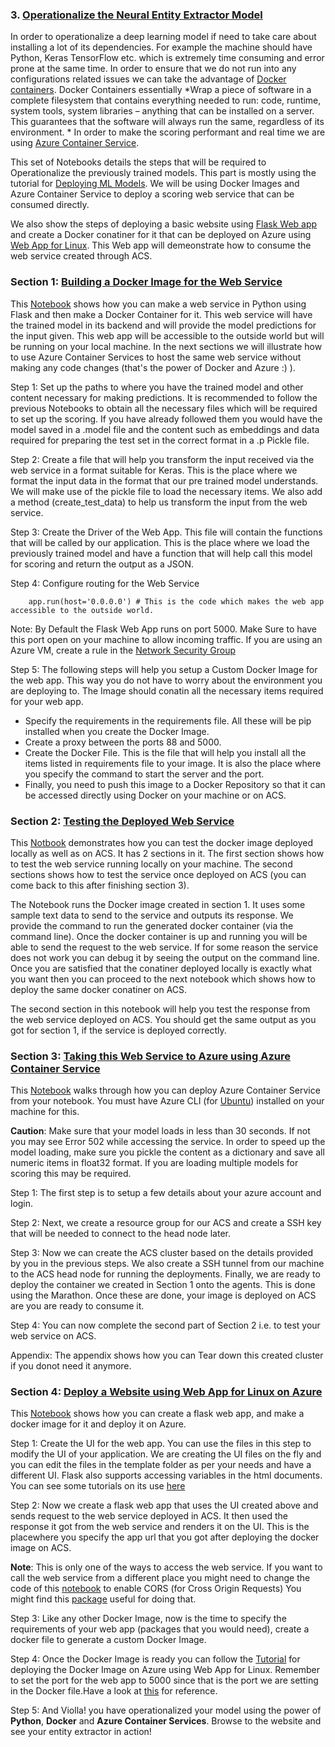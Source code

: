### 3. [Operationalize the Neural Entity Extractor Model](score.py)

In order to operationalize a deep learning model if need to take care about installing a lot of its dependencies. For example the machine should have Python, Keras TensorFlow etc. which is extremely time consuming and error prone at the same time. In order to ensure that we do not run into any configurations related issues we can take the advantage of [Docker containers](https://blogs.msdn.microsoft.com/uk_faculty_connection/2016/09/23/getting-started-with-docker-and-container-services/).
Docker Containers essentially *Wrap a piece of software in a complete filesystem that contains everything needed to run: code, runtime, system tools, system libraries – anything that can be installed on a server. This guarantees that the software will always run the same, regardless of its environment. *
In order to make the scoring performant and real time we are using [Azure Container Service](https://docs.microsoft.com/en-us/azure/container-service/dcos-swarm/).

This set of Notebooks details the steps that will be required to Operationalize the previously trained models. This part is mostly using the tutorial for [Deploying ML Models](https://gallery.cortanaintelligence.com/Tutorial/Deploy-CNTK-model-to-ACS).
We will be using Docker Images and Azure Container Service to deploy a scoring web service that can be consumed directly. 

We also show the steps of deploying a basic website using [Flask Web app](https://docs.microsoft.com/en-us/azure/app-service-web/web-sites-python-create-deploy-flask-app) 
and create a Docker conatiner for it that can be deployed on Azure using [Web App for Linux](https://docs.microsoft.com/en-us/azure/app-service-web/app-service-linux-intro). This Web app will demeonstrate how to consume the web service created through ACS.


### Section 1: [Building a Docker Image for the Web Service](5_Build_Image.ipynb)
This [Notebook](5_Build_Image.ipynb) shows how you can make a web service in Python using Flask and then make a Docker Container for it. This web service will have the trained model in its backend and will provide the model predictions for the input given. This web app will be
accessible to the outside world but will be running on your local machine. In the next sections we will illustrate how to use Azure Container Services to host the same web service without making any code changes (that's the power of Docker and Azure :) ).

Step 1: Set up the paths to where you have the trained model and other content necessary for making predictions. It is recommended to follow the previous Notebooks to obtain all the necessary files which will be 
required to set up the scoring. If you have already followed them you would have the model saved in a .model file and the content such as embeddings and data required for preparing the test set in the correct format in a 
.p Pickle file. 

Step 2: Create a file that will help you transform the input received via the web service in a format suitable for Keras. This is the place where we format the input data in the format that our pre trained model
understands. We will make use of the pickle file to load the necessary items. We also add a method (create_test_data) to help us transform the input from the web service.

Step 3: Create the Driver of the Web App. This file will contain the functions that will be called by our application. This is the place where we load the previously trained model and have a function that will help 
call this model for scoring and return the output as a JSON.

Step 4: Configure routing for the Web Service

        app.run(host='0.0.0.0') # This is the code which makes the web app accessible to the outside world.
        
Note: By Default the Flask Web App runs on port 5000. Make Sure to have this port open on your machine to allow incoming traffic. If you are using an Azure VM, create a rule in the 
[Network Security Group](https://docs.microsoft.com/en-us/azure/virtual-machines/windows/nsg-quickstart-portal)

Step 5: The following steps will help you setup a Custom Docker Image for the web app. This way you do not have to worry about the environment you are deploying to. 
The Image should conatin all the necessary items required for your web app.

- Specify the requirements in the requirements file. All these will be pip installed when you create the Docker Image.
- Create a proxy between the ports 88 and 5000. 
- Create the Docker File. This is the file that will help you install all the items listed in requirements file to your image. It is also the place where you specify the command to start the server and the port.
- Finally, you need to push this image to a Docker Repository so that it can be accessed directly using Docker on your machine or on ACS.


### Section 2: [Testing the Deployed Web Service](6_Test_Image.ipynb)
This [Notbook](6_Test_Image.ipynb) demonstrates how you can test the docker image deployed locally as well as on ACS.
It has 2 sections in it. The first section shows how to test the web service running locally on your machine. The second sections shows how to test the service once deployed on ACS (you can come back to this after finishing section 3).

The Notebook runs the Docker image created in section 1. It uses some sample text data to send to the service and outputs its response. We provide the command to run the generated docker container (via the command line). Once the docker container is up and running you will be able to send the request to the web service. If for some reason the 
service does not work you can debug it by seeing the output on the command line. Once you are satisfied that the conatiner deployed locally is exactly what you want then you can proceed to the next notebook which shows
how to deploy the same docker conatiner on ACS. 

The second section in this notebook will help you test the response from the web service deployed on ACS. You should get the same output as you got for section 1, if the service is deployed correctly.

### Section 3: [Taking this Web Service to Azure using Azure Container Service](7_Deploy_on_ACS.ipynb)
This [Notebook](7_Deploy_on_ACS.ipynb) walks through how you can deploy Azure Container Service from your notebook. 
You must have Azure CLI (for [Ubuntu](https://docs.microsoft.com/en-us/cli/azure/install-azure-cli#apt-get-for-debianubuntu)) installed on your machine for this.

**Caution**: Make sure that your model loads in less than 30 seconds. If not you may see Error 502 while accessing the service. In order to speed up the model loading, make sure you pickle the content as a dictionary 
and save all numeric items in float32 format. If you are loading multiple models for scoring this may be required.

Step 1: The first step is to setup a few details about your azure account and login.

Step 2: Next, we create a resource group for our ACS and create a SSH key that will be needed to connect to the head node later.

Step 3: Now we can create the ACS cluster based on the details provided by you in the previous steps. We also create a SSH tunnel from our machine to the ACS head node for running the deployments. 
Finally, we are ready to deploy the container we created in Section 1 onto the agents. This is done using the Marathon. Once these are done, your image is deployed on ACS are you are ready to consume it.

Step 4: You can now complete the second part of Section 2 i.e. to test your web service on ACS.

Appendix: The appendix shows how you can Tear down this created cluster if you donot need it anymore.


### Section 4: [Deploy a Website using Web App for Linux on Azure](8_Build_Website.ipynb) 
This [Notebook](8_Build_Website.ipynb) shows how you can create a flask web app, and make a docker image for it and deploy it on Azure.

Step 1: Create the UI for the web app. You can use the files in this step to modify the UI of your application. We are creating the UI files on the fly and you can edit the files in the template folder as per your
needs and have a different UI. Flask also supports accessing variables in the html documents. You can see some tutorials on its use [here](http://flask.pocoo.org/docs/0.12/tutorial/) 

Step 2: Now we create a flask web app that uses the UI created above and sends request to the web service deployed in ACS. It then used the response it got from the web service and renders it on the UI. 
This is the placewhere you specify the app url that you got after deploying the docker image on ACS. 

**Note**: This is only one of the ways to access the web service. If you want to call the web service from a different place you might need to change the code of this [notebook](5_Build_Image.ipynb) to enable CORS (for Cross Origin Requests)
You might find this [package](https://pypi.python.org/pypi/Flask-Cors) useful for doing that.

Step 3: Like any other Docker Image, now is the time to specify the requirements of your web app (packages that you would need), create a docker file to generate a custom Docker Image.

Step 4: Once the Docker Image is ready you can follow  the [Tutorial](https://docs.microsoft.com/en-us/azure/app-service-web/app-service-linux-using-custom-docker-image#how-to-set-a-custom-docker-image-for-a-web-app)
for deploying the Docker Image on Azure using Web App for Linux. Remember to set the port for the web app to 5000 since that is the port we are setting in the Docker file.Have a look at 
[this](https://docs.microsoft.com/en-us/azure/app-service-web/app-service-linux-using-custom-docker-image#how-to-set-the-port-used-by-your-docker-image) for reference.

Step 5: And Violla! you have operationalized your model using the power of **Python**,  **Docker** and **Azure Container Services**. Browse to the website and see your entity extractor in action!


